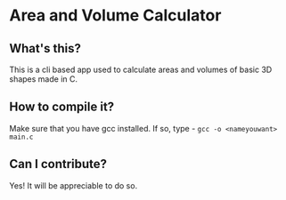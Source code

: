 # Area and Volume Calculator

## What's this?
This is a cli based app used to calculate areas and volumes of basic 3D shapes made in C.

## How to compile it?
Make sure that you have gcc installed. If so, type -
```gcc -o <nameyouwant> main.c```

## Can I contribute?
Yes! It will be appreciable to do so.